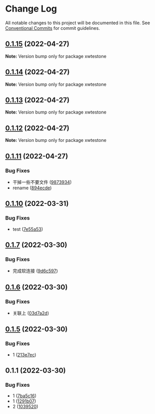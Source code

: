 # Change Log

All notable changes to this project will be documented in this file.
See [Conventional Commits](https://conventionalcommits.org) for commit guidelines.

## [0.1.15](https://github.com/kakajun/qiankun-lerna-test/compare/v0.1.14...v0.1.15) (2022-04-27)

**Note:** Version bump only for package xwtestone





## [0.1.14](https://github.com/kakajun/qiankun-lerna-test/compare/v0.1.13...v0.1.14) (2022-04-27)

**Note:** Version bump only for package xwtestone





## [0.1.13](https://github.com/kakajun/qiankun-lerna-test/compare/v0.1.12...v0.1.13) (2022-04-27)

**Note:** Version bump only for package xwtestone





## [0.1.12](https://github.com/kakajun/qiankun-lerna-test/compare/v0.1.11...v0.1.12) (2022-04-27)

**Note:** Version bump only for package xwtestone





## [0.1.11](https://github.com/kakajun/qiankun-lerna-test/compare/v0.1.10...v0.1.11) (2022-04-27)


### Bug Fixes

* 干掉一些不要文件 ([9873934](https://github.com/kakajun/qiankun-lerna-test/commit/9873934b185d697ce364c6c98a21527d87af7737))
* rename ([894ecde](https://github.com/kakajun/qiankun-lerna-test/commit/894ecdeefa5ce624e4dfa7e008f8454f8ee74cbf))






## [0.1.10](https://github.com/kakajun/qiankun-lerna-test/compare/v0.1.7...v0.1.10) (2022-03-31)


### Bug Fixes

* test ([7e55a53](https://github.com/kakajun/qiankun-lerna-test/commit/7e55a53e4757ea85cf5ee65c157b7064d503cccc))





## [0.1.7](https://github.com/kakajun/qiankun-lerna-test/compare/v0.1.6...v0.1.7) (2022-03-30)


### Bug Fixes

* 完成软连接 ([9d6c597](https://github.com/kakajun/qiankun-lerna-test/commit/9d6c597e430bd983c4eb87db38021078c002967a))





## [0.1.6](https://github.com/kakajun/qiankun-lerna-test/compare/v0.1.5...v0.1.6) (2022-03-30)


### Bug Fixes

* 关联上 ([03d7a2d](https://github.com/kakajun/qiankun-lerna-test/commit/03d7a2d5b77c6a5dc70e7f6447f2a07030f9210b))





## [0.1.5](https://github.com/kakajun/qiankun-lerna-test/compare/v0.1.4...v0.1.5) (2022-03-30)


### Bug Fixes

* 1 ([213e7ec](https://github.com/kakajun/qiankun-lerna-test/commit/213e7ecd71fe8561ea539e14de6f08ef8a32a668))





## 0.1.1 (2022-03-30)


### Bug Fixes

* 1 ([7ba5c16](https://github.com/kakajun/qiankun-lerna-test/commit/7ba5c1653120b8b98f725d515c3a74693717c64b))
* 1 ([1291b07](https://github.com/kakajun/qiankun-lerna-test/commit/1291b0737cace965f1178fe0ceaef96aea5a55cc))
* 2 ([1039520](https://github.com/kakajun/qiankun-lerna-test/commit/10395201061ba6d46269a348fb5e48f880392d55))

